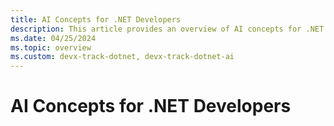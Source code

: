 ```yaml
---
title: AI Concepts for .NET Developers
description: This article provides an overview of AI concepts for .NET developers integrating AI into their applications.
ms.date: 04/25/2024
ms.topic: overview
ms.custom: devx-track-dotnet, devx-track-dotnet-ai
---
```


# AI Concepts for .NET Developers